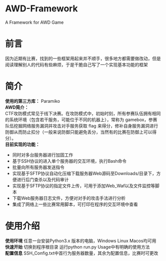 # AWD-Framework
A Framework for AWD Game
# 前言
因为近期有比赛，找到的一些框架用起来并不顺手，很多地方都需要做改动，但是阅读理解别人的代码有些麻烦，于是干脆自己写了一个实现基本功能的框架
# 简介
**使用的第三方库：** Paramiko   
**AWD简介：**   
CTF攻防模式常见于线下决赛。在攻防模式中，初始时刻，所有参赛队伍拥有相同的系统环境（包含若干服务，可能位于不同的机器上），常称为 gamebox，参赛队伍挖掘网络服务漏洞并攻击对手服务获取 flag 来得分，修补自身服务漏洞进行防御从而防止扣分（一般来说防御只能避免丢分，当然有的比赛在防御上可以得分）。   
**目前实现的功能：**   
- 同时对多台服务器进行加固工作
- 基于SSH协议的进入单个服务器的交互环境，执行Bash命令
- 批量向所有服务器发送指令
- 实现基于SFTP协议自动化压缩下载服务器Web源码至Downloads/目录下，方便进行后门查杀以及代码审计
- 实现基于SFTP协议的指定文件上传，可用于添加Web_Waf以及文件监控等脚本
- 下载Web服务器日志文件，方便对对手的攻击手法进行分析
- 集成了网络上一些比赛常用脚本，可打印在程序的交互环境中查看
# 使用介绍
**使用环境** 任意一台安装Python3.x 版本的电脑，Windows Linux Macos均可用   
**快速开始** 切换到程序根目录 运行python run.py   Usage中有明确的使用方法   
**配置信息** SSH_Config.txt中首行为服务器数量，其余为配置信息，比赛时可更改   
